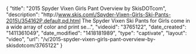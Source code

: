 {
    "title": "2015 Spyder Vixen Girls Pant Overview by SkisDOTcom",
    "description": "http:\/\/www.skis.com\/Spyder-Vixen-Girls-Ski-Pants-2015\/354162P,default,pd.html The Spyder Vixen Ski Pants for Girls come in a wide array of color and print se...",
    "videoid": "3765122",
    "date_created": "1411361049",
    "date_modified": "1418181989",
    "type": "captivate",
    "layout": "video",
    "url": "\/v\/2015-spyder-vixen-girls-pant-overview-by-skisdotcom\/3765122"
}